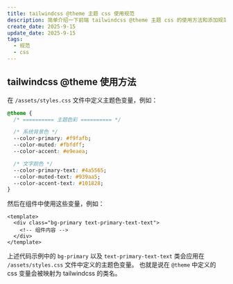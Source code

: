 ```yaml
---
title: tailwindcss @theme 主题 css 使用规范
description: 简单介绍一下前端 tailwindcss @theme 主题 css 的使用方法和添加规范。
create_date: 2025-9-15
update_date: 2025-9-15
tags:
  - 规范
  - css
---
```


## tailwindcss @theme 使用方法

在 `/assets/styles.css` 文件中定义主题色变量，例如：

```css
@theme {
  /* ========== 主题色彩 ========== */

  /* 系统背景色 */
  --color-primary: #f9fafb;
  --color-muted: #fbfdff;
  --color-accent: #e9eaea;

  /* 文字颜色 */
  --color-primary-text: #4a5565;
  --color-muted-text: #939aa5;
  --color-accent-text: #101828;
}
```

然后在组件中使用这些变量，例如：

```vue
<template>
  <div class="bg-primary text-primary-text-text">
    <!-- 组件内容 -->
  </div>
</template>
```

上述代码示例中的 `bg-primary` 以及 `text-primary-text-text` 类会应用在 `/assets/styles.css` 文件中定义的主题色变量。
也就是说在 `@theme` 中定义的 css 变量会被映射为 tailwindcss 的类名。
